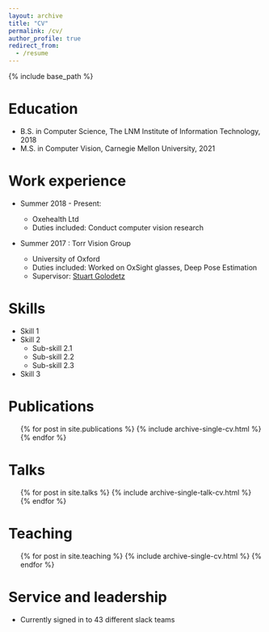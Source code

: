 ```yaml
---
layout: archive
title: "CV"
permalink: /cv/
author_profile: true
redirect_from:
  - /resume
---
```


{% include base_path %}

Education
======
* B.S. in Computer Science, The LNM Institute of Information Technology, 2018
* M.S. in Computer Vision, Carnegie Mellon University, 2021

Work experience
======

* Summer 2018 - Present: 
  * Oxehealth Ltd
  * Duties included: Conduct computer vision research
  

* Summer 2017 : Torr Vision Group 
  * University of Oxford
  * Duties included: Worked on OxSight glasses, Deep Pose Estimation
  * Supervisor: [Stuart Golodetz](http://research.gxstudios.net/)

Skills
======
* Skill 1
* Skill 2
  * Sub-skill 2.1
  * Sub-skill 2.2
  * Sub-skill 2.3
* Skill 3

Publications
======
  <ul>{% for post in site.publications %}
    {% include archive-single-cv.html %}
  {% endfor %}</ul>
  
Talks
======
  <ul>{% for post in site.talks %}
    {% include archive-single-talk-cv.html %}
  {% endfor %}</ul>
  
Teaching
======
  <ul>{% for post in site.teaching %}
    {% include archive-single-cv.html %}
  {% endfor %}</ul>
  
Service and leadership
======
* Currently signed in to 43 different slack teams
